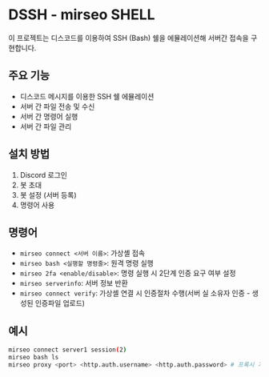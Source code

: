 # DSSH - mirseo SHELL

이 프로젝트는 디스코드를 이용하여 SSH (Bash) 쉘을 에뮬레이션해 서버간 접속을 구현합니다.  

## 주요 기능

- 디스코드 메시지를 이용한 SSH 쉘 에뮬레이션
- 서버 간 파일 전송 및 수신
- 서버 간 명령어 실행
- 서버 간 파일 관리

## 설치 방법

1. Discord 로그인 
2. 봇 초대
3. 봇 설정 (서버 등록)
4. 명령어 사용

## 명령어

- `mirseo connect <서버 이름>`: 가상셸 접속
- `mirseo bash <실행할 명령줄>`: 원격 명령 실행
- `mirseo 2fa <enable/disable>`: 명령 실행 시 2단계 인증 요구 여부 설정
- `mirseo serverinfo`: 서버 정보 반환
- `mirseo connect verify`: 가상셸 연결 시 인증절차 수행(서버 실 소유자 인증 - 생성된 인증파일 업로드)

## 예시

```bash
mirseo connect server1 session(2)
mirseo bash ls
mirseo proxy <port> <http.auth.username> <http.auth.password> # 프록시 기반으로 내부 터널링 (cf 이용 / 토큰 입력 필요)
```
